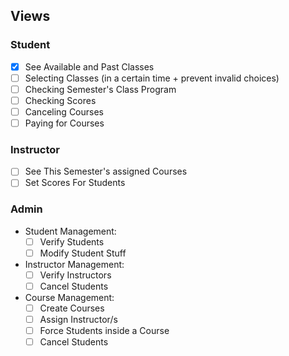 ## Views
### Student
- [X] See Available and Past Classes
- [ ] Selecting Classes (in a certain time + prevent invalid choices)
- [ ] Checking Semester's Class Program
- [ ] Checking Scores 
- [ ] Canceling Courses
- [ ] Paying for Courses

### Instructor
- [ ] See This Semester's assigned Courses
- [ ] Set Scores For Students

### Admin
- Student Management:
    - [ ] Verify Students
    - [ ] Modify Student Stuff
- Instructor Management:
    - [ ] Verify Instructors
    - [ ] Cancel Students
- Course Management:
    - [ ] Create Courses
    - [ ] Assign Instructor/s 
    - [ ] Force Students inside a Course 
    - [ ] Cancel Students
